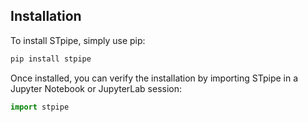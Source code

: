 ## Installation

To install STpipe, simply use pip:

```bash
pip install stpipe
```

Once installed, you can verify the installation by importing STpipe 
in a Jupyter Notebook or JupyterLab session:

```python
import stpipe
```
